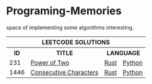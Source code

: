 Programing-Memories
===================

space of implementing some algorithms interesting.


<table class="tg">
<thead>
  <tr>
    <th colspan="4">LEETCODE SOLUTIONS</th>
  </tr>
</thead>
<tbody>
  <tr>
    <th align="center">ID</th>
    <th>TITLE</th>
    <th colspan="2" align="center">LANGUAGE</th>
  </tr>
  <tr>
    <td> 231 </td>
    <td> <a href="https://leetcode.com/problems/power-of-two">Power of Two</a> </td>
    <td> <a href="src/letCodeChallenges/powerOfTwo.rs"> Rust </a> </td>
    <td> <a href="src/letCodeChallenges/powerOfTwo.py"> Python </a> </td>
  </tr>
  <tr>
    <td> 1446 </td>
    <td> <a href="https://leetcode.com/problems/consecutive-characters">Consecutive Characters</a> </td>
    <td> <a href="src/letCodeChallenges/.rs"> Rust </a> </td>
    <td> <a href="src/letCodeChallenges/consecutiveCharacters.py"> Python </a> </td>
  </tr>
</tbody>
</table>
